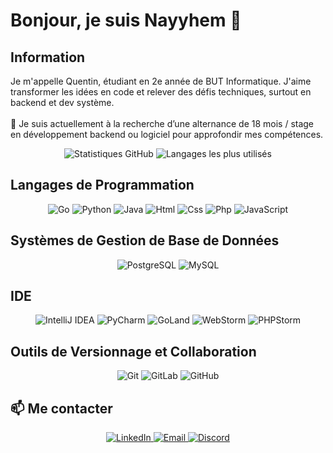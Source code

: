 # Bonjour, je suis Nayyhem 👋

## Information

Je m'appelle Quentin, étudiant en 2e année de BUT Informatique. J'aime transformer les idées en code et relever des défis techniques, surtout en backend et dev système.<br><br>
🎯 Je suis actuellement à la recherche d’une alternance de 18 mois / stage en développement backend ou logiciel pour approfondir mes compétences.

<div align="center">
  <img src="https://github-readme-stats.vercel.app/api?username=Nayyhem&show_icons=true&theme=tokyonight" alt="Statistiques GitHub" />
  <img src="https://github-readme-stats.vercel.app/api/top-langs/?username=Nayyhem&layout=compact&theme=tokyonight" alt="Langages les plus utilisés" />
</div>

## Langages de Programmation

<p align="center">
  <img src="https://img.shields.io/badge/Go-00ADD8?style=for-the-badge&logo=go&logoColor=white" alt="Go"/>
  <img src="https://img.shields.io/badge/Python-3776AB?style=for-the-badge&logo=python&logoColor=white" alt="Python"/>
  <img src="https://img.shields.io/badge/Java-ED8B00?style=for-the-badge&logo=java&logoColor=white" alt="Java"/>
  <img src="https://img.shields.io/badge/HTML5-E34F26?style=for-the-badge&logo=html5&logoColor=white" alt="Html"/>
  <img src="https://img.shields.io/badge/CSS3-1572B6?style=for-the-badge&logo=css3&logoColor=white" alt="Css"/>
  <img src="https://img.shields.io/badge/PHP-777BB4?style=for-the-badge&logo=php&logoColor=white" alt="Php"/>
  <img src="https://img.shields.io/badge/JavaScript-F7DF1E?style=for-the-badge&logo=JavaScript&logoColor=white" alt="JavaScript"/>
</p>

## Systèmes de Gestion de Base de Données

<p align="center">
  <img src="https://img.shields.io/badge/PostgreSQL-316192?style=for-the-badge&logo=postgresql&logoColor=white" alt="PostgreSQL"/>
  <img src="https://img.shields.io/badge/MySQL-00000F?style=for-the-badge&logo=mysql&logoColor=white" alt="MySQL"/>
</p>

## IDE

<p align="center">
  <img src="https://img.shields.io/badge/IntelliJ_IDEA-000000?style=for-the-badge&logo=intellij-idea&logoColor=white" alt="IntelliJ IDEA"/>
  <img src="https://img.shields.io/badge/PyCharm-000000?style=for-the-badge&logo=pycharm&logoColor=white" alt="PyCharm"/>
  <img src="https://img.shields.io/badge/GoLand-000000?style=for-the-badge&logo=goland&logoColor=white" alt="GoLand"/>
  <img src="https://img.shields.io/badge/WebStorm-000000?style=for-the-badge&logo=WebStorm&logoColor=white" alt="WebStorm"/>
  <img src="http://img.shields.io/badge/-PHPStorm-181717?style=for-the-badge&logo=phpstorm&logoColor=white" alt="PHPStorm"/>
</p>

## Outils de Versionnage et Collaboration

<p align="center">
  <img src="https://img.shields.io/badge/Git-F05032?style=for-the-badge&logo=git&logoColor=white" alt="Git"/>
  <img src="https://img.shields.io/badge/GitLab-330F63?style=for-the-badge&logo=gitlab&logoColor=white" alt="GitLab"/>
  <img src="https://img.shields.io/badge/GitHub-181717?style=for-the-badge&logo=github&logoColor=white" alt="GitHub"/>
</p>

## 📫 Me contacter

<p align="center">
  <a href="https://www.linkedin.com/in/quentin-baillet/">
    <img src="https://img.shields.io/badge/LinkedIn-0077B5?style=for-the-badge&logo=linkedin&logoColor=white" alt="LinkedIn"/>
  </a>
  <a href="mailto:bquentin62@orange.fr">
    <img src="https://img.shields.io/badge/Email-D14836?style=for-the-badge&logo=gmail&logoColor=white" alt="Email"/>
  <a href="https://discord.com/users/_nayyhem_">
    <img src="https://img.shields.io/badge/Discord-7289DA?style=for-the-badge&logo=discord&logoColor=white" alt="Discord"/>
  </a>
</p>

